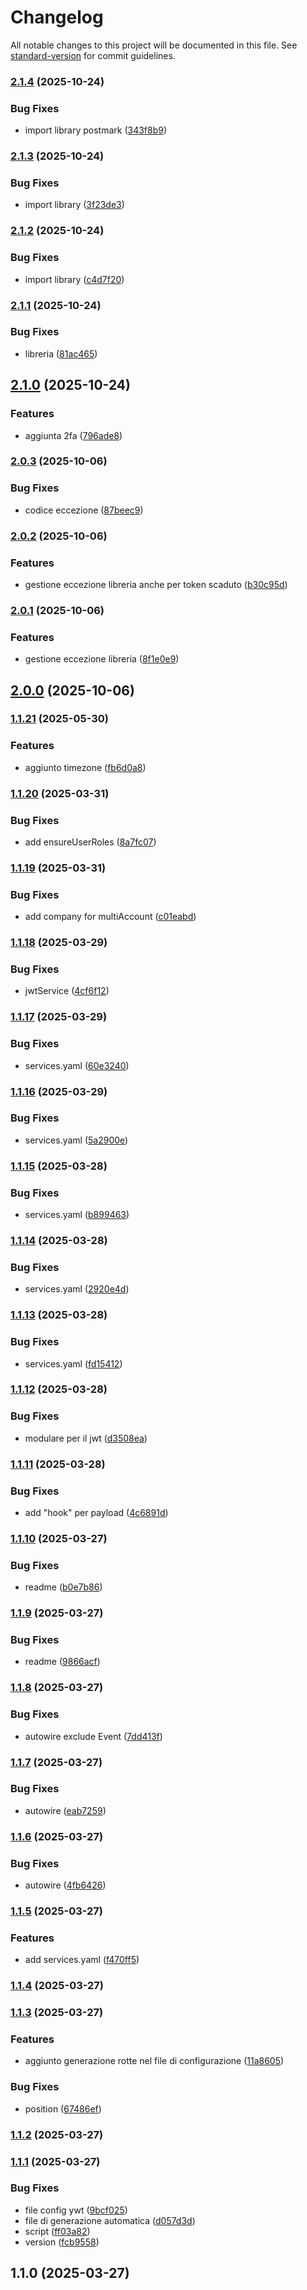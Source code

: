 # Changelog

All notable changes to this project will be documented in this file. See [standard-version](https://github.com/conventional-changelog/standard-version) for commit guidelines.

### [2.1.4](https://github.com/K3Progetti/jwt-bundle/compare/v2.1.3...v2.1.4) (2025-10-24)


### Bug Fixes

* import library postmark ([343f8b9](https://github.com/K3Progetti/jwt-bundle/commit/343f8b9e7a20d074588aaf53e989f91086dfaff0))

### [2.1.3](https://github.com/K3Progetti/jwt-bundle/compare/v2.1.2...v2.1.3) (2025-10-24)


### Bug Fixes

* import library ([3f23de3](https://github.com/K3Progetti/jwt-bundle/commit/3f23de3f996ec3ec27efde19f52e682fd5efcba2))

### [2.1.2](https://github.com/K3Progetti/jwt-bundle/compare/v2.1.1...v2.1.2) (2025-10-24)


### Bug Fixes

* import library ([c4d7f20](https://github.com/K3Progetti/jwt-bundle/commit/c4d7f20b393b4a9e97dc4fb6a5c5e161415d909c))

### [2.1.1](https://github.com/K3Progetti/jwt-bundle/compare/v2.1.0...v2.1.1) (2025-10-24)


### Bug Fixes

* libreria ([81ac465](https://github.com/K3Progetti/jwt-bundle/commit/81ac4659d245fdcc1ae1cd7a28a427452ff9d29d))

## [2.1.0](https://github.com/K3Progetti/jwt-bundle/compare/v2.0.3...v2.1.0) (2025-10-24)


### Features

* aggiunta 2fa ([796ade8](https://github.com/K3Progetti/jwt-bundle/commit/796ade803cf0f8df80ae7875e24b370f8d264724))

### [2.0.3](https://github.com/K3Progetti/jwt-bundle/compare/v2.0.2...v2.0.3) (2025-10-06)


### Bug Fixes

* codice eccezione ([87beec9](https://github.com/K3Progetti/jwt-bundle/commit/87beec9b6d7df26a04693711ea06ce887cf08f5f))

### [2.0.2](https://github.com/K3Progetti/jwt-bundle/compare/v2.0.1...v2.0.2) (2025-10-06)


### Features

* gestione eccezione libreria anche per token scaduto ([b30c95d](https://github.com/K3Progetti/jwt-bundle/commit/b30c95d76851b7033b35a8ade5c18631f59c1c1f))

### [2.0.1](https://github.com/K3Progetti/jwt-bundle/compare/v2.0.0...v2.0.1) (2025-10-06)


### Features

* gestione eccezione libreria ([8f1e0e9](https://github.com/K3Progetti/jwt-bundle/commit/8f1e0e9573e5856b6f8d5925aa46c7bb9c6bdf0d))

## [2.0.0](https://github.com/K3Progetti/jwt-bundle/compare/v1.1.21...v2.0.0) (2025-10-06)

### [1.1.21](https://github.com/K3Progetti/jwt-bundle/compare/v1.1.20...v1.1.21) (2025-05-30)


### Features

* aggiunto timezone ([fb6d0a8](https://github.com/K3Progetti/jwt-bundle/commit/fb6d0a8b7e91b9541f65bb65c2cc024f5f41fe82))

### [1.1.20](https://github.com/K3Progetti/jwt-bundle/compare/v1.1.19...v1.1.20) (2025-03-31)


### Bug Fixes

* add ensureUserRoles ([8a7fc07](https://github.com/K3Progetti/jwt-bundle/commit/8a7fc0720e038259a0837c4773ebb6016a0e89f0))

### [1.1.19](https://github.com/K3Progetti/jwt-bundle/compare/v1.1.18...v1.1.19) (2025-03-31)


### Bug Fixes

* add company for multiAccount ([c01eabd](https://github.com/K3Progetti/jwt-bundle/commit/c01eabd0f0e5e4b1c08906ee5388a3198a83ace0))

### [1.1.18](https://github.com/K3Progetti/jwt-bundle/compare/v1.1.17...v1.1.18) (2025-03-29)


### Bug Fixes

* jwtService ([4cf6f12](https://github.com/K3Progetti/jwt-bundle/commit/4cf6f122486b3a38d1f7f1e792b3488f2d644c78))

### [1.1.17](https://github.com/K3Progetti/jwt-bundle/compare/v1.1.16...v1.1.17) (2025-03-29)


### Bug Fixes

* services.yaml ([60e3240](https://github.com/K3Progetti/jwt-bundle/commit/60e324030460c19a22a32355848986b203d87906))

### [1.1.16](https://github.com/K3Progetti/jwt-bundle/compare/v1.1.15...v1.1.16) (2025-03-29)


### Bug Fixes

* services.yaml ([5a2900e](https://github.com/K3Progetti/jwt-bundle/commit/5a2900e3619c4caea6dcd98514f5c0263866b6ee))

### [1.1.15](https://github.com/K3Progetti/jwt-bundle/compare/v1.1.14...v1.1.15) (2025-03-28)


### Bug Fixes

* services.yaml ([b899463](https://github.com/K3Progetti/jwt-bundle/commit/b89946382f45919f3c0e04f5f2f320b5440183fb))

### [1.1.14](https://github.com/K3Progetti/jwt-bundle/compare/v1.1.13...v1.1.14) (2025-03-28)


### Bug Fixes

* services.yaml ([2920e4d](https://github.com/K3Progetti/jwt-bundle/commit/2920e4dee67a6960d4217bd941040f99f3754605))

### [1.1.13](https://github.com/K3Progetti/jwt-bundle/compare/v1.1.12...v1.1.13) (2025-03-28)


### Bug Fixes

* services.yaml ([fd15412](https://github.com/K3Progetti/jwt-bundle/commit/fd1541248ee453df74702d86523717ef99412b9b))

### [1.1.12](https://github.com/K3Progetti/jwt-bundle/compare/v1.1.11...v1.1.12) (2025-03-28)


### Bug Fixes

* modulare per il jwt ([d3508ea](https://github.com/K3Progetti/jwt-bundle/commit/d3508ea8d5d0b5d30c12a5ac23e6fcfcb880f282))

### [1.1.11](https://github.com/K3Progetti/jwt-bundle/compare/v1.1.10...v1.1.11) (2025-03-28)


### Bug Fixes

* add "hook" per payload ([4c6891d](https://github.com/K3Progetti/jwt-bundle/commit/4c6891d65032f5f2e62fe83b69ece0c8bb28fe73))

### [1.1.10](https://github.com/K3Progetti/jwt-bundle/compare/v1.1.9...v1.1.10) (2025-03-27)


### Bug Fixes

* readme ([b0e7b86](https://github.com/K3Progetti/jwt-bundle/commit/b0e7b8624b53b4a6d60e701df61c25eda44e56fe))

### [1.1.9](https://github.com/K3Progetti/jwt-bundle/compare/v1.1.8...v1.1.9) (2025-03-27)


### Bug Fixes

* readme ([9866acf](https://github.com/K3Progetti/jwt-bundle/commit/9866acff89b1692d953154cba525baa6d4d9deb8))

### [1.1.8](https://github.com/K3Progetti/jwt-bundle/compare/v1.1.7...v1.1.8) (2025-03-27)


### Bug Fixes

* autowire exclude Event ([7dd413f](https://github.com/K3Progetti/jwt-bundle/commit/7dd413ff0b38febf3568ecb29e3268e6f3a7f150))

### [1.1.7](https://github.com/K3Progetti/jwt-bundle/compare/v1.1.6...v1.1.7) (2025-03-27)


### Bug Fixes

* autowire ([eab7259](https://github.com/K3Progetti/jwt-bundle/commit/eab725965e0a499f9424ab91ff4837879bd2b2c4))

### [1.1.6](https://github.com/K3Progetti/jwt-bundle/compare/v1.1.5...v1.1.6) (2025-03-27)


### Bug Fixes

* autowire ([4fb6426](https://github.com/K3Progetti/jwt-bundle/commit/4fb642614691cbe8058cadc4c4140860faaf2767))

### [1.1.5](https://github.com/K3Progetti/jwt-bundle/compare/v1.1.4...v1.1.5) (2025-03-27)


### Features

* add services.yaml ([f470ff5](https://github.com/K3Progetti/jwt-bundle/commit/f470ff585a58b42962755c11bf20453b563c6e76))

### [1.1.4](https://github.com/K3Progetti/jwt-bundle/compare/v1.1.3...v1.1.4) (2025-03-27)

### [1.1.3](https://github.com/K3Progetti/jwt-bundle/compare/v1.1.2...v1.1.3) (2025-03-27)


### Features

* aggiunto generazione rotte nel file di configurazione ([11a8605](https://github.com/K3Progetti/jwt-bundle/commit/11a8605df6184258ac60f888c24291a47d29b580))


### Bug Fixes

* position ([67486ef](https://github.com/K3Progetti/jwt-bundle/commit/67486ef8c7692254892be3cb4eb0f4b9d240ec8d))

### [1.1.2](https://github.com/K3Progetti/jwt-bundle/compare/v1.1.1...v1.1.2) (2025-03-27)

### [1.1.1](https://github.com/K3Progetti/jwt-bundle/compare/v1.1.0...v1.1.1) (2025-03-27)


### Bug Fixes

* file config ywt ([9bcf025](https://github.com/K3Progetti/jwt-bundle/commit/9bcf025bdcda261712ae5a6b5ed7b4d0c779eb5f))
* file di generazione automatica ([d057d3d](https://github.com/K3Progetti/jwt-bundle/commit/d057d3d1d28b0470ead0e79403befb8ee2d142d3))
* script ([ff03a82](https://github.com/K3Progetti/jwt-bundle/commit/ff03a82d4ae084325696252dc94e58c2226b3b03))
* version ([fcb9558](https://github.com/K3Progetti/jwt-bundle/commit/fcb9558e8b002f6e613fe5428fcbe24e1dc55840))

## 1.1.0 (2025-03-27)
